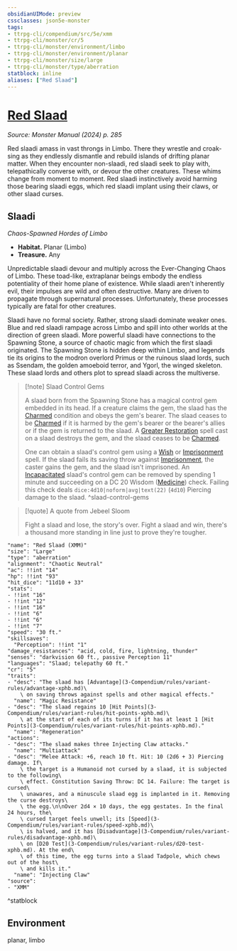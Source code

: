 ```yaml
---
obsidianUIMode: preview
cssclasses: json5e-monster
tags:
- ttrpg-cli/compendium/src/5e/xmm
- ttrpg-cli/monster/cr/5
- ttrpg-cli/monster/environment/limbo
- ttrpg-cli/monster/environment/planar
- ttrpg-cli/monster/size/large
- ttrpg-cli/monster/type/aberration
statblock: inline
aliases: ["Red Slaad"]
---
```

# [Red Slaad](3-Compendium\bestiary\aberration/red-slaad-xmm.md)
*Source: Monster Manual (2024) p. 285*  

Red slaadi amass in vast throngs in Limbo. There they wrestle and croak-sing as they endlessly dismantle and rebuild islands of drifting planar matter. When they encounter non-slaadi, red slaadi seek to play with, telepathically converse with, or devour the other creatures. These whims change from moment to moment. Red slaadi instinctively avoid harming those bearing slaadi eggs, which red slaadi implant using their claws, or other slaad curses.

## Slaadi

*Chaos-Spawned Hordes of Limbo*

- **Habitat.** Planar (Limbo)  
- **Treasure.** Any  

Unpredictable slaadi devour and multiply across the Ever-Changing Chaos of Limbo. These toad-like, extraplanar beings embody the endless potentiality of their home plane of existence. While slaadi aren't inherently evil, their impulses are wild and often destructive. Many are driven to propagate through supernatural processes. Unfortunately, these processes typically are fatal for other creatures.

Slaadi have no formal society. Rather, strong slaadi dominate weaker ones. Blue and red slaadi rampage across Limbo and spill into other worlds at the direction of green slaadi. More powerful slaadi have connections to the Spawning Stone, a source of chaotic magic from which the first slaadi originated. The Spawning Stone is hidden deep within Limbo, and legends tie its origins to the modron overlord Primus or the ruinous slaad lords, such as Ssendam, the golden amoeboid terror, and Ygorl, the winged skeleton. These slaad lords and others plot to spread slaadi across the multiverse.

> [!note] Slaad Control Gems
> 
> A slaad born from the Spawning Stone has a magical control gem embedded in its head. If a creature claims the gem, the slaad has the [Charmed](3-Compendium/rules/conditions.md#Charmed) condition and obeys the gem's bearer. The slaad ceases to be [Charmed](3-Compendium/rules/conditions.md#Charmed) if it is harmed by the gem's bearer or the bearer's allies or if the gem is returned to the slaad. A [Greater Restoration](3-Compendium/spells/greater-restoration-xphb.md) spell cast on a slaad destroys the gem, and the slaad ceases to be [Charmed](3-Compendium/rules/conditions.md#Charmed).
> 
> One can obtain a slaad's control gem using a [Wish](3-Compendium/spells/wish-xphb.md) or [Imprisonment](3-Compendium/spells/imprisonment-xphb.md) spell. If the slaad fails its saving throw against [Imprisonment](3-Compendium/spells/imprisonment-xphb.md), the caster gains the gem, and the slaad isn't imprisoned. An [Incapacitated](3-Compendium/rules/conditions.md#Incapacitated) slaad's control gem can be removed by spending 1 minute and succeeding on a DC 20 Wisdom ([Medicine](3-Compendium/rules/skills.md#Medicine)) check. Failing this check deals `dice:4d10|noform|avg|text(22)` (`4d10`) Piercing damage to the slaad.
^slaad-control-gems

> [!quote] A quote from Jebeel Sloom  
> 
> Fight a slaad and lose, the story's over. Fight a slaad and win, there's a thousand more standing in line just to prove they're tougher.


```statblock
"name": "Red Slaad (XMM)"
"size": "Large"
"type": "aberration"
"alignment": "Chaotic Neutral"
"ac": !!int "14"
"hp": !!int "93"
"hit_dice": "11d10 + 33"
"stats":
- !!int "16"
- !!int "12"
- !!int "16"
- !!int "6"
- !!int "6"
- !!int "7"
"speed": "30 ft."
"skillsaves":
  "Perception": !!int "1"
"damage_resistances": "acid, cold, fire, lightning, thunder"
"senses": "darkvision 60 ft., passive Perception 11"
"languages": "Slaad; telepathy 60 ft."
"cr": "5"
"traits":
- "desc": "The slaad has [Advantage](3-Compendium/rules/variant-rules/advantage-xphb.md)\
    \ on saving throws against spells and other magical effects."
  "name": "Magic Resistance"
- "desc": "The slaad regains 10 [Hit Points](3-Compendium/rules/variant-rules/hit-points-xphb.md)\
    \ at the start of each of its turns if it has at least 1 [Hit Points](3-Compendium/rules/variant-rules/hit-points-xphb.md)."
  "name": "Regeneration"
"actions":
- "desc": "The slaad makes three Injecting Claw attacks."
  "name": "Multiattack"
- "desc": "Melee Attack: +6, reach 10 ft. Hit: 10 (2d6 + 3) Piercing damage. If\
    \ the target is a Humanoid not cursed by a slaad, it is subjected to the following\
    \ effect. Constitution Saving Throw: DC 14. Failure: The target is cursed\
    \ unawares, and a minuscule slaad egg is implanted in it. Removing the curse destroys\
    \ the egg.\n\nOver 2d4 × 10 days, the egg gestates. In the final 24 hours, the\
    \ cursed target feels unwell; its [Speed](3-Compendium/rules/variant-rules/speed-xphb.md)\
    \ is halved, and it has [Disadvantage](3-Compendium/rules/variant-rules/disadvantage-xphb.md)\
    \ on [D20 Test](3-Compendium/rules/variant-rules/d20-test-xphb.md). At the end\
    \ of this time, the egg turns into a Slaad Tadpole, which chews out of the host\
    \ and kills it."
  "name": "Injecting Claw"
"source":
- "XMM"
```
^statblock

## Environment

planar, limbo